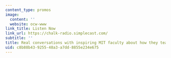 ```yaml
---
content_type: promos
image:
  content: ''
  website: ocw-www
link_title: Listen Now
link_url: https://chalk-radio.simplecast.com/
subtitle: ''
title: Real conversations with inspiring MIT faculty about how they teach.
uid: c8b88b43-9255-48a3-a7dd-8855e234e675
---
```

